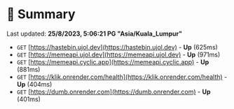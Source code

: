 # 📖 Summary
Last updated: **25/8/2023, 5:06:21 PG "Asia/Kuala_Lumpur"**

- `GET` [https://hastebin.ujol.dev](https://hastebin.ujol.dev) - **Up** (625ms)
- `GET` [https://memeapi.ujol.dev](https://memeapi.ujol.dev) - **Up** (971ms)
- `GET` [https://memeapi.cyclic.app](https://memeapi.cyclic.app) - **Up** (881ms)
- `GET` [https://klik.onrender.com/health](https://klik.onrender.com/health) - **Up** (404ms)
- `GET` [https://dumb.onrender.com](https://dumb.onrender.com) - **Up** (401ms)
